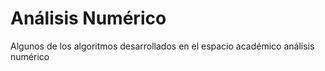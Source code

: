 # Análisis Numérico

Algunos de los algoritmos desarrollados en el espacio académico análisis numérico

